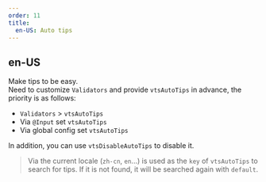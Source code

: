 ```yaml
---
order: 11
title:
  en-US: Auto tips
---
```

## en-US

Make tips to be easy.  
Need to customize `Validators` and provide `vtsAutoTips` in advance, the priority is as follows:

- `Validators` > `vtsAutoTips`
- Via `@Input` set `vtsAutoTips`
- Via global config set `vtsAutoTips`

In addition, you can use `vtsDisableAutoTips` to disable it.

> Via the current locale (`zh-cn`, `en`...) is used as the `key` of `vtsAutoTips` to search for tips. If it is not found, it will be searched again with `default`.